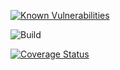 [![Known Vulnerabilities](https://snyk.io/test/github/x4dr/NossiNet/badge.svg)](https://snyk.io/test/github/x4dr/NossiNet)

![Build](https://travis-ci.com/x4dr/NossiNet.svg?branch=master)

[![Coverage Status](https://coveralls.io/repos/github/x4dr/NossiNet/badge.svg?branch=master)](https://coveralls.io/github/x4dr/NossiNet?branch=master)
